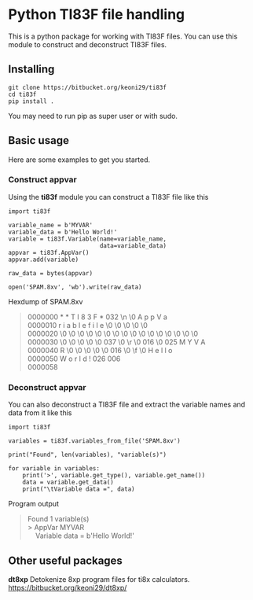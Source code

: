# Python TI83F file handling
This is a python package for working with TI83F files. You can use this module to construct and deconstruct TI83F files.

## Installing
```
git clone https://bitbucket.org/keoni29/ti83f
cd ti83f
pip install .
```
You may need to run pip as super user or with sudo.

## Basic usage
Here are some examples to get you started.

### Construct appvar
Using the **ti83f** module you can construct a TI83F file like this
```
import ti83f

variable_name = b'MYVAR'
variable_data = b'Hello World!'
variable = ti83f.Variable(name=variable_name, 
                          data=variable_data)
appvar = ti83f.AppVar()
appvar.add(variable)

raw_data = bytes(appvar)

open('SPAM.8xv', 'wb').write(raw_data)
```

Hexdump of SPAM.8xv
>0000000   *   *   T   I   8   3   F   * 032  \n  \0   A   p   p   V   a  
0000010   r   i   a   b   l   e       f   i   l   e  \0  \0  \0  \0  \0  
0000020  \0  \0  \0  \0  \0  \0  \0  \0  \0  \0  \0  \0  \0  \0  \0  \0  
0000030  \0  \0  \0  \0  \0 037  \0  \r  \0 016  \0 025   M   Y   V   A  
0000040   R  \0  \0  \0  \0  \0 016  \0  \f  \0   H   e   l   l   o  
0000050   W   o   r   l   d   ! 026 006  
0000058

### Deconstruct appvar
You can also deconstruct a TI83F file and extract the variable names and data from it like this
```
import ti83f

variables = ti83f.variables_from_file('SPAM.8xv')

print("Found", len(variables), "variable(s)")

for variable in variables:
    print('>', variable.get_type(), variable.get_name())
    data = variable.get_data()
    print("\tVariable data =", data)
```

Program output
> Found 1 variable(s)  
>\> AppVar MYVAR  
&nbsp;&nbsp;&nbsp;&nbsp;Variable data = b'Hello World!'

## Other useful packages
**dt8xp** Detokenize 8xp program files for ti8x calculators. https://bitbucket.org/keoni29/dt8xp/